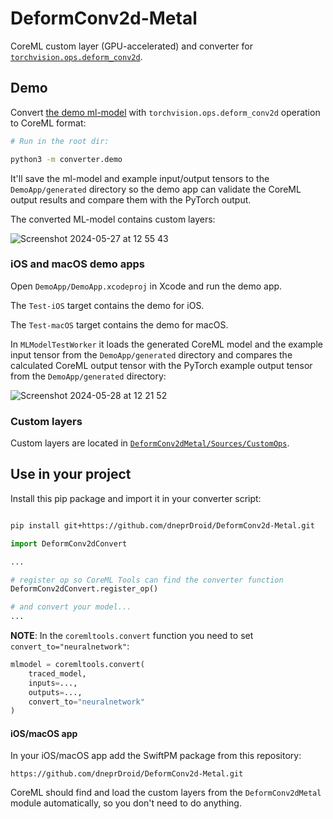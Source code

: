 # DeformConv2d-Metal

CoreML custom layer (GPU-accelerated) and converter for [`torchvision.ops.deform_conv2d`](https://pytorch.org/vision/main/generated/torchvision.ops.deform_conv2d.html).


## Demo 

Convert [the demo ml-model](converter/demo/convert.py) with `torchvision.ops.deform_conv2d` operation to CoreML format:

``` bash 
# Run in the root dir:

python3 -m converter.demo
```
It'll save the ml-model and example input/output tensors to the `DemoApp/generated` directory 
so the demo app can validate the CoreML output results and compare them with the PyTorch output.

The converted ML-model contains custom layers:


![Screenshot 2024-05-27 at 12 55 43](https://github.com/dneprDroid/DeformConv2d-Metal/assets/13742733/d9044a31-e598-4072-bab9-53c2e7da20a4)



### iOS and macOS demo apps
Open `DemoApp/DemoApp.xcodeproj` in Xcode and run the demo app.

The `Test-iOS` target contains the demo for iOS.

The `Test-macOS` target contains the demo for macOS.

In `MLModelTestWorker` it loads the generated CoreML model and the example input tensor from the `DemoApp/generated` directory 
and compares the calculated CoreML output tensor with the PyTorch example output tensor from the `DemoApp/generated` directory:

![Screenshot 2024-05-28 at 12 21 52](https://github.com/dneprDroid/DeformConv2d-Metal/assets/13742733/8905de5b-ab83-42e2-bf1e-0f28f9f6ca7c)


 

### Custom layers
Custom layers are located in [`DeformConv2dMetal/Sources/CustomOps`](DeformConv2dMetal/Sources/CustomOps).


## Use in your project


Install this pip package and import it in your converter script:

```bash 

pip install git+https://github.com/dneprDroid/DeformConv2d-Metal.git

```

```python
import DeformConv2dConvert

...

# register op so CoreML Tools can find the converter function  
DeformConv2dConvert.register_op()

# and convert your model...
...

```

**NOTE**: In the `coremltools.convert` function you need to set `convert_to="neuralnetwork"`:

```python
mlmodel = coremltools.convert(
    traced_model,
    inputs=...,
    outputs=...,
    convert_to="neuralnetwork"
)
```
#### iOS/macOS app

In your iOS/macOS app add the SwiftPM package from this repository:

```
https://github.com/dneprDroid/DeformConv2d-Metal.git
```
CoreML should find and load the custom layers from the `DeformConv2dMetal` module automatically, so you don't need to do anything.  





